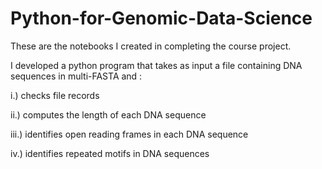 # Python-for-Genomic-Data-Science
These are the notebooks I created in completing the course project.

I developed a python program that takes as input a file containing DNA sequences in multi-FASTA and :

i.)    checks file records

ii.)   computes the length of each DNA sequence 

iii.)  identifies open reading frames in each DNA sequence 

iv.)   identifies repeated motifs in DNA sequences  
